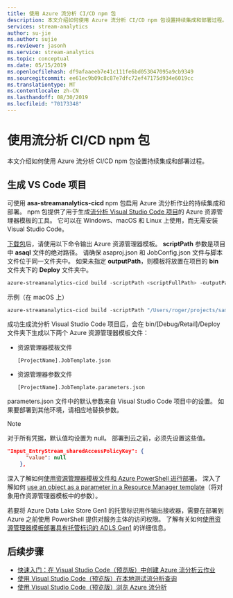 ```yaml
---
title: 使用 Azure 流分析 CI/CD npm 包
description: 本文介绍如何使用 Azure 流分析 CI/CD npm 包设置持续集成和部署过程。
services: stream-analytics
author: su-jie
ms.author: sujie
ms.reviewer: jasonh
ms.service: stream-analytics
ms.topic: conceptual
ms.date: 05/15/2019
ms.openlocfilehash: df9afaaeeb7e41c111fe6bd053047095a9cb9349
ms.sourcegitcommit: ee61ec9b09c8c87e7dfc72ef47175d934e6019cc
ms.translationtype: MT
ms.contentlocale: zh-CN
ms.lasthandoff: 08/30/2019
ms.locfileid: "70173348"
---
```

# <a name="use-the-stream-analytics-cicd-npm-package"></a>使用流分析 CI/CD npm 包
本文介绍如何使用 Azure 流分析 CI/CD npm 包设置持续集成和部署过程。

## <a name="build-the-vs-code-project"></a>生成 VS Code 项目

可使用 **asa-streamanalytics-cicd** npm 包启用 Azure 流分析作业的持续集成和部署。 npm 包提供了用于生成[流分析 Visual Studio Code 项目](quick-create-vs-code.md)的 Azure 资源管理器模板的工具。 它可以在 Windows、macOS 和 Linux 上使用，而无需安装 Visual Studio Code。

[下载包](https://www.npmjs.com/package/azure-streamanalytics-cicd)后，请使用以下命令输出 Azure 资源管理器模板。 **scriptPath** 参数是项目中 **asaql** 文件的绝对路径。 请确保 asaproj.json 和 JobConfig.json 文件与脚本文件位于同一文件夹中。 如果未指定 **outputPath**，则模板将放置在项目的 **bin** 文件夹下的 **Deploy** 文件夹中。

```powershell
azure-streamanalytics-cicd build -scriptPath <scriptFullPath> -outputPath <outputPath>
```
示例（在 macOS 上）
```powershell
azure-streamanalytics-cicd build -scriptPath "/Users/roger/projects/samplejob/script.asaql" 
```

成功生成流分析 Visual Studio Code 项目后，会在 bin/[Debug/Retail]/Deploy 文件夹下生成以下两个 Azure 资源管理器模板文件： 

*  资源管理器模板文件

       [ProjectName].JobTemplate.json 

*  资源管理器参数文件

       [ProjectName].JobTemplate.parameters.json   

parameters.json 文件中的默认参数来自 Visual Studio Code 项目中的设置。 如果要部署到其他环境，请相应地替换参数。

> [!NOTE]
> 对于所有凭据，默认值均设置为 null。 部署到云之前，必须先设置这些值。

```json
"Input_EntryStream_sharedAccessPolicyKey": {
      "value": null
    },
```
深入了解如何[使用资源管理器模板文件和 Azure PowerShell 进行部署](https://docs.microsoft.com/azure/azure-resource-manager/resource-group-template-deploy)。 深入了解如何 [use an object as a parameter in a Resource Manager template](https://docs.microsoft.com/azure/architecture/building-blocks/extending-templates/objects-as-parameters)（将对象用作资源管理器模板中的参数）。

若要将 Azure Data Lake Store Gen1 的托管标识用作输出接收器，需要在部署到 Azure 之前使用 PowerShell 提供对服务主体的访问权限。 了解有关如何[使用资源管理器模板部署具有托管标识的 ADLS Gen1](stream-analytics-managed-identities-adls.md#resource-manager-template-deployment) 的详细信息。
## <a name="next-steps"></a>后续步骤

* [快速入门：在 Visual Studio Code（预览版）中创建 Azure 流分析云作业](quick-create-vs-code.md)
* [使用 Visual Studio Code（预览版）在本地测试流分析查询](vscode-local-run.md)
* [使用 Visual Studio Code（预览版）浏览 Azure 流分析](vscode-explore-jobs.md)
